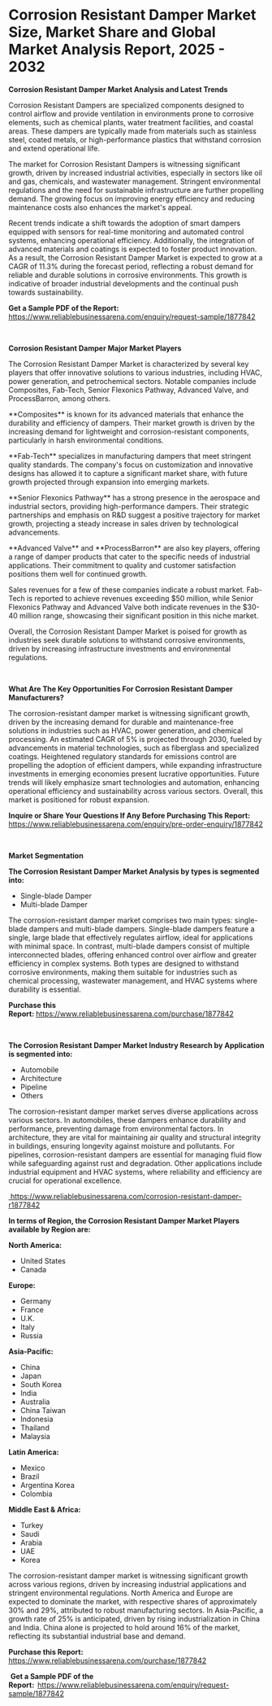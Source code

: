 <p><h1>Corrosion Resistant Damper Market Size, Market Share and Global Market Analysis Report, 2025 - 2032</h1></p><p><strong>Corrosion Resistant Damper Market Analysis and Latest Trends</strong></p>
<p><p>Corrosion Resistant Dampers are specialized components designed to control airflow and provide ventilation in environments prone to corrosive elements, such as chemical plants, water treatment facilities, and coastal areas. These dampers are typically made from materials such as stainless steel, coated metals, or high-performance plastics that withstand corrosion and extend operational life.</p><p>The market for Corrosion Resistant Dampers is witnessing significant growth, driven by increased industrial activities, especially in sectors like oil and gas, chemicals, and wastewater management. Stringent environmental regulations and the need for sustainable infrastructure are further propelling demand. The growing focus on improving energy efficiency and reducing maintenance costs also enhances the market's appeal.</p><p>Recent trends indicate a shift towards the adoption of smart dampers equipped with sensors for real-time monitoring and automated control systems, enhancing operational efficiency. Additionally, the integration of advanced materials and coatings is expected to foster product innovation. As a result, the Corrosion Resistant Damper Market is expected to grow at a CAGR of 11.3% during the forecast period, reflecting a robust demand for reliable and durable solutions in corrosive environments. This growth is indicative of broader industrial developments and the continual push towards sustainability.</p></p>
<p><strong>Get a Sample PDF of the Report:&nbsp;</strong> <a href="https://www.reliablebusinessarena.com/enquiry/request-sample/1877842?utm_campaign=3569&utm_medium=2&utm_source=Github&utm_content=ia&utm_term=12042025&utm_id=corrosion-resistant-damper">https://www.reliablebusinessarena.com/enquiry/request-sample/1877842</a></p>
<p>&nbsp;</p>
<p><strong>Corrosion Resistant Damper Major Market Players</strong></p>
<p><p>The Corrosion Resistant Damper Market is characterized by several key players that offer innovative solutions to various industries, including HVAC, power generation, and petrochemical sectors. Notable companies include Composites, Fab-Tech, Senior Flexonics Pathway, Advanced Valve, and ProcessBarron, among others.</p><p>**Composites** is known for its advanced materials that enhance the durability and efficiency of dampers. Their market growth is driven by the increasing demand for lightweight and corrosion-resistant components, particularly in harsh environmental conditions. </p><p>**Fab-Tech** specializes in manufacturing dampers that meet stringent quality standards. The company's focus on customization and innovative designs has allowed it to capture a significant market share, with future growth projected through expansion into emerging markets.</p><p>**Senior Flexonics Pathway** has a strong presence in the aerospace and industrial sectors, providing high-performance dampers. Their strategic partnerships and emphasis on R&D suggest a positive trajectory for market growth, projecting a steady increase in sales driven by technological advancements.</p><p>**Advanced Valve** and **ProcessBarron** are also key players, offering a range of damper products that cater to the specific needs of industrial applications. Their commitment to quality and customer satisfaction positions them well for continued growth.</p><p>Sales revenues for a few of these companies indicate a robust market. Fab-Tech is reported to achieve revenues exceeding $50 million, while Senior Flexonics Pathway and Advanced Valve both indicate revenues in the $30-40 million range, showcasing their significant position in this niche market. </p><p>Overall, the Corrosion Resistant Damper Market is poised for growth as industries seek durable solutions to withstand corrosive environments, driven by increasing infrastructure investments and environmental regulations.</p></p>
<p>&nbsp;</p>
<p><strong>What Are The Key Opportunities For Corrosion Resistant Damper Manufacturers?</strong></p>
<p><p>The corrosion-resistant damper market is witnessing significant growth, driven by the increasing demand for durable and maintenance-free solutions in industries such as HVAC, power generation, and chemical processing. An estimated CAGR of 5% is projected through 2030, fueled by advancements in material technologies, such as fiberglass and specialized coatings. Heightened regulatory standards for emissions control are propelling the adoption of efficient dampers, while expanding infrastructure investments in emerging economies present lucrative opportunities. Future trends will likely emphasize smart technologies and automation, enhancing operational efficiency and sustainability across various sectors. Overall, this market is positioned for robust expansion.</p></p>
<p><strong>Inquire or Share Your Questions If Any Before Purchasing This Report:</strong> <a href="https://www.reliablebusinessarena.com/enquiry/pre-order-enquiry/1877842?utm_campaign=3569&utm_medium=2&utm_source=Github&utm_content=ia&utm_term=12042025&utm_id=corrosion-resistant-damper">https://www.reliablebusinessarena.com/enquiry/pre-order-enquiry/1877842</a></p>
<p>&nbsp;</p>
<p><strong>Market Segmentation</strong></p>
<p><strong>The Corrosion Resistant Damper Market Analysis by types is segmented into:</strong></p>
<p><ul><li>Single-blade Damper</li><li>Multi-blade Damper</li></ul></p>
<p><p>The corrosion-resistant damper market comprises two main types: single-blade dampers and multi-blade dampers. Single-blade dampers feature a single, large blade that effectively regulates airflow, ideal for applications with minimal space. In contrast, multi-blade dampers consist of multiple interconnected blades, offering enhanced control over airflow and greater efficiency in complex systems. Both types are designed to withstand corrosive environments, making them suitable for industries such as chemical processing, wastewater management, and HVAC systems where durability is essential.</p></p>
<p><strong>Purchase this Report:&nbsp;</strong><a href="https://www.reliablebusinessarena.com/purchase/1877842?utm_campaign=3569&utm_medium=2&utm_source=Github&utm_content=ia&utm_term=12042025&utm_id=corrosion-resistant-damper">https://www.reliablebusinessarena.com/purchase/1877842</a></p>
<p>&nbsp;</p>
<p><strong>The Corrosion Resistant Damper Market Industry Research by Application is segmented into:</strong></p>
<p><ul><li>Automobile</li><li>Architecture</li><li>Pipeline</li><li>Others</li></ul></p>
<p><p>The corrosion-resistant damper market serves diverse applications across various sectors. In automobiles, these dampers enhance durability and performance, preventing damage from environmental factors. In architecture, they are vital for maintaining air quality and structural integrity in buildings, ensuring longevity against moisture and pollutants. For pipelines, corrosion-resistant dampers are essential for managing fluid flow while safeguarding against rust and degradation. Other applications include industrial equipment and HVAC systems, where reliability and efficiency are crucial for operational excellence.</p></p>
<p><a href="https://www.reliablebusinessarena.com/corrosion-resistant-damper-r1877842?utm_campaign=3569&utm_medium=2&utm_source=Github&utm_content=ia&utm_term=12042025&utm_id=corrosion-resistant-damper">&nbsp;https://www.reliablebusinessarena.com/corrosion-resistant-damper-r1877842</a></p>
<p><strong>In terms of Region, the Corrosion Resistant Damper Market Players available by Region are:</strong></p>
<p>
    <p> <strong> North America: </strong>
        <ul>
            <li>United States</li>
            <li>Canada</li>
        </ul>
        </p> 
    <p> <strong> Europe: </strong>
        <ul>
            <li>Germany</li>
            <li>France</li>
            <li>U.K.</li>
            <li>Italy</li>
            <li>Russia</li>
        </ul>
        </p> 
    <p> <strong> Asia-Pacific: </strong>
        <ul>
            <li>China</li>
            <li>Japan</li>
            <li>South Korea</li>
            <li>India</li>
            <li>Australia</li>
            <li>China Taiwan</li>
            <li>Indonesia</li>
            <li>Thailand</li>
            <li>Malaysia</li>
        </ul>
        </p> 
    <p> <strong> Latin America: </strong>
        <ul>
            <li>Mexico</li>
            <li>Brazil</li>
            <li>Argentina Korea</li>
            <li>Colombia</li>
        </ul>
        </p> 
    <p> <strong> Middle East & Africa: </strong>
        <ul>
            <li>Turkey</li>
            <li>Saudi</li>
            <li>Arabia</li>
            <li>UAE</li>
            <li>Korea</li>
        </ul>
    </p>
    </p>
<p><p>The corrosion-resistant damper market is witnessing significant growth across various regions, driven by increasing industrial applications and stringent environmental regulations. North America and Europe are expected to dominate the market, with respective shares of approximately 30% and 29%, attributed to robust manufacturing sectors. In Asia-Pacific, a growth rate of 25% is anticipated, driven by rising industrialization in China and India. China alone is projected to hold around 16% of the market, reflecting its substantial industrial base and demand.</p></p>
<p><strong>Purchase this Report: </strong><a href="https://www.reliablebusinessarena.com/purchase/1877842?utm_campaign=3569&utm_medium=2&utm_source=Github&utm_content=ia&utm_term=12042025&utm_id=corrosion-resistant-damper">https://www.reliablebusinessarena.com/purchase/1877842</a></p>
<p>&nbsp;<strong>Get a Sample PDF of the Report:&nbsp;&nbsp;</strong><a href="https://www.reliablebusinessarena.com/enquiry/request-sample/1877842?utm_campaign=3569&utm_medium=2&utm_source=Github&utm_content=ia&utm_term=12042025&utm_id=corrosion-resistant-damper">https://www.reliablebusinessarena.com/enquiry/request-sample/1877842</a></p>
<p><strong></strong></p>
<p><p></p><p></p><p></p></p>
